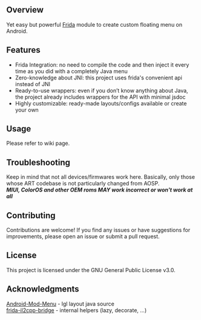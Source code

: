 ## Overview
Yet easy but powerful [Frida](https://frida.re) module to create custom floating menu on Android.

## Features
* Frida Integration: no need to compile the code and then inject it every time as you did with a completely Java menu
* Zero-knowledge about JNI: this project uses frida's convenient api instead of JNI
* Ready-to-use wrappers: even if you don’t know anything about Java, the project already includes wrappers for the API with minimal jsdoc
* Highly customizable: ready-made layouts/configs available or create your own

## Usage
Please refer to wiki page.

## Troubleshooting
Keep in mind that not all devices/firmwares work here. Basically, only those whose ART codebase is not particularly changed from AOSP.<br>***MIUI, ColorOS and other OEM roms MAY work incorrect or won't work at all***

## Contributing
Contributions are welcome! If you find any issues or have suggestions for improvements, please open an issue or submit a pull request.

## License
This project is licensed under the GNU General Public License v3.0.

## Acknowledgments
[Android-Mod-Menu](https://github.com/LGLTeam/Android-Mod-Menu/) - lgl layout java source<br>
[frida-il2cpp-bridge](https://github.com/vfsfitvnm/frida-il2cpp-bridge) - internal helpers (lazy, decorate, ...)